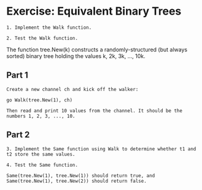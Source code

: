 # Exercise: Equivalent Binary Trees

    1. Implement the Walk function.

    2. Test the Walk function.

The function tree.New(k) constructs a randomly-structured (but always sorted) binary tree holding the values k, 2k, 3k, ..., 10k.

## Part 1
    Create a new channel ch and kick off the walker:

    go Walk(tree.New(1), ch)

    Then read and print 10 values from the channel. It should be the numbers 1, 2, 3, ..., 10.

## Part 2
    3. Implement the Same function using Walk to determine whether t1 and t2 store the same values.

    4. Test the Same function.

    Same(tree.New(1), tree.New(1)) should return true, and Same(tree.New(1), tree.New(2)) should return false.
